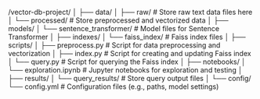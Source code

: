 /vector-db-project/
│
├── data/
│   ├── raw/             # Store raw text data files here
│   └── processed/       # Store preprocessed and vectorized data
│
├── models/
│   └── sentence_transformer/  # Model files for Sentence Transformer
│
├── indexes/
│   └── faiss_index/     # Faiss index files
│
├── scripts/
│   ├── preprocess.py    # Script for data preprocessing and vectorization
│   ├── index.py         # Script for creating and updating Faiss index
│   └── query.py         # Script for querying the Faiss index
│
├── notebooks/
│   └── exploration.ipynb  # Jupyter notebooks for exploration and testing
│
├── results/
│   └── query_results/   # Store query output files
│
└── config/
    └── config.yml       # Configuration files (e.g., paths, model settings)
